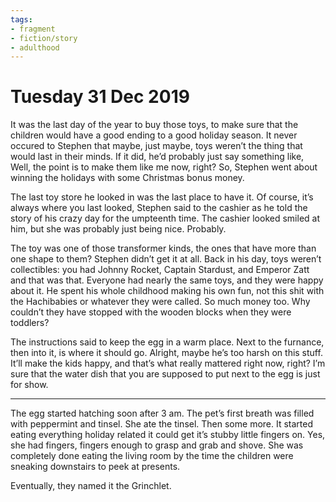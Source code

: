 ```yaml
---
tags:
- fragment
- fiction/story
- adulthood
---
```


# Tuesday 31 Dec 2019

It was the last day of the year to buy those toys, to make sure that the
children would have a good ending to a good holiday season. It never
occured to Stephen that maybe, just maybe, toys weren’t the thing that
would last in their minds. If it did, he’d probably just say something
like, Well, the point is to make them like me now, right? So, Stephen
went about winning the holidays with some Christmas bonus money.

The last toy store he looked in was the last place to have it. Of
course, it’s always where you last looked, Stephen said to the cashier
as he told the story of his crazy day for the umpteenth time. The
cashier looked smiled at him, but she was probably just being nice.
Probably.

The toy was one of those transformer kinds, the ones that have more than
one shape to them? Stephen didn’t get it at all. Back in his day, toys
weren’t collectibles: you had Johnny Rocket, Captain Stardust, and
Emperor Zatt and that was that. Everyone had nearly the same toys, and
they were happy about it. He spent his whole childhood making his own
fun, not this shit with the Hachibabies or whatever they were called. So
much money too. Why couldn’t they have stopped with the wooden blocks
when they were toddlers?

The instructions said to keep the egg in a warm place. Next to the
furnance, then into it, is where it should go. Alright, maybe he’s too
harsh on this stuff. It’ll make the kids happy, and that’s what really
mattered right now, right? I’m sure that the water dish that you are
supposed to put next to the egg is just for show.

------------------------------------------------------------------------

The egg started hatching soon after 3 am. The pet’s first breath was
filled with peppermint and tinsel. She ate the tinsel. Then some more.
It started eating everything holiday related it could get it’s stubby
little fingers on. Yes, she had fingers, fingers enough to grasp and
grab and shove. She was completely done eating the living room by the
time the children were sneaking downstairs to peek at presents.

Eventually, they named it the Grinchlet.
